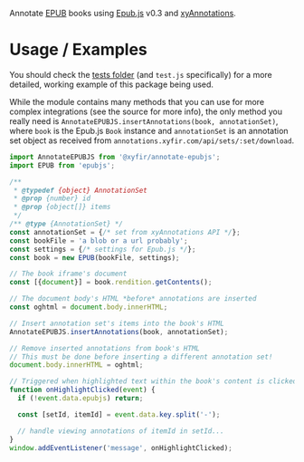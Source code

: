 Annotate [EPUB](http://idpf.org/epub) books using [Epub.js](https://github.com/futurepress/epub.js/) v0.3 and [xyAnnotations](annotations.xyfir.com).

# Usage / Examples

You should check the [tests folder](https://github.com/Xyfir/annotate/blob/master/tests) (and `test.js` specifically) for a more detailed, working example of this package being used.

While the module contains many methods that you can use for more complex integrations (see the source for more info), the only method you really need is `AnnotateEPUBJS.insertAnnotations(book, annotationSet)`, where `book` is the Epub.js `Book` instance and `annotationSet` is an annotation set object as received from `annotations.xyfir.com/api/sets/:set/download`.

```js
import AnnotateEPUBJS from '@xyfir/annotate-epubjs';
import EPUB from 'epubjs';

/**
 * @typedef {object} AnnotationSet
 * @prop {number} id
 * @prop {object[]} items
 */
/** @type {AnnotationSet} */
const annotationSet = {/* set from xyAnnotations API */};
const bookFile = 'a blob or a url probably';
const settings = {/* settings for Epub.js */};
const book = new EPUB(bookFile, settings);

// The book iframe's document
const [{document}] = book.rendition.getContents();

// The document body's HTML *before* annotations are inserted
const oghtml = document.body.innerHTML;

// Insert annotation set's items into the book's HTML
AnnotateEPUBJS.insertAnnotations(book, annotationSet);

// Remove inserted annotations from book's HTML
// This must be done before inserting a different annotation set!
document.body.innerHTML = oghtml;

// Triggered when highlighted text within the book's content is clicked
function onHighlightClicked(event) {
  if (!event.data.epubjs) return;

  const [setId, itemId] = event.data.key.split('-');

  // handle viewing annotations of itemId in setId...
}
window.addEventListener('message', onHighlightClicked);
```